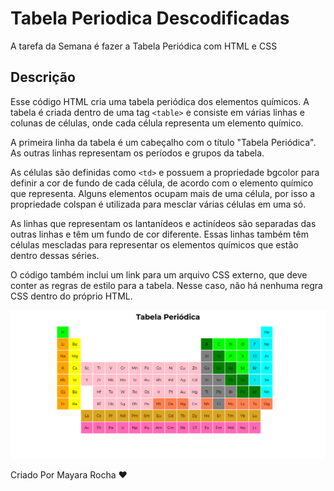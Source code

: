 # Tabela Periodica Descodificadas
A tarefa da Semana é fazer a Tabela Periódica com HTML e CSS

 ## Descrição 

Esse código HTML cria uma tabela periódica dos elementos químicos. A tabela é criada dentro de uma tag `<table>` e consiste em várias linhas e colunas de células, onde cada célula representa um elemento químico.

A primeira linha da tabela é um cabeçalho com o título "Tabela Periódica". As outras linhas representam os períodos e grupos da tabela.

As células são definidas como `<td>` e possuem a propriedade bgcolor para definir a cor de fundo de cada célula, de acordo com o elemento químico que representa. Alguns elementos ocupam mais de uma célula, por isso a propriedade colspan é utilizada para mesclar várias células em uma só.

As linhas que representam os lantanídeos e actinídeos são separadas das outras linhas e têm um fundo de cor diferente. Essas linhas também têm células mescladas para representar os elementos químicos que estão dentro dessas séries.

O código também inclui um link para um arquivo CSS externo, que deve conter as regras de estilo para a tabela. Nesse caso, não há nenhuma regra CSS dentro do próprio HTML.

![Imagem da tabela](./imagemtabela.png)

 
Criado Por Mayara Rocha &#10084;

